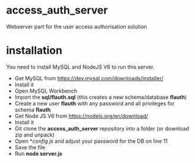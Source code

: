 # access_auth_server
Webserver part for the user access authorisation solution 

# installation
You need to install MySQL and NodeJS V6 to run this server. 

- Get MySQL from https://dev.mysql.com/downloads/installer/
- Install it
- Open MySQL Workbench
- Import the **sql/flauth.sql** (this creates a new schema/database **flauth**)
- Create a new user **flauth** with any password and all privileges for schema **flauth**
- Get Node JS V6 from https://nodejs.org/en/download/
- Install it
- Git clone the **access_auth_server** repository into a folder (or download zip and unpack)
- Open **config.js* and adjust your password for the DB on line 11
- Save the file
- Run **node server.js**